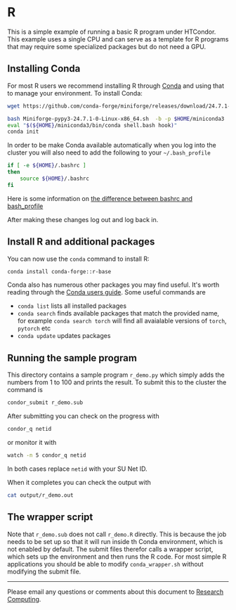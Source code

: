 # R

This is a simple example of running a basic R program under HTCondor.  This example uses a
single CPU and can serve as a template for R programs that may require some specialized 
packages but do not need a GPU. 


## Installing Conda

For most R users we recommend installing R through [Conda](https://github.com/conda-forge/miniforge) and
using that to manage your environment.  To install Conda:

```bash
wget https://github.com/conda-forge/miniforge/releases/download/24.7.1-0/Miniforge-pypy3-24.7.1-0-Linux-x86_64.sh

bash Miniforge-pypy3-24.7.1-0-Linux-x86_64.sh  -b -p $HOME/miniconda3
eval "$(${HOME}/miniconda3/bin/conda shell.bash hook)"
conda init
```

In order to be make Conda available automatically when you log into the cluster
you will also need to add the following to your `~/.bash_profile`

```bash
if [ -e ${HOME}/.bashrc ]
then
    source ${HOME}/.bashrc
fi
```

Here is some information on
[the difference between bashrc and bash_profile](https://linuxize.com/post/bashrc-vs-bash-profile/)


After making these changes log out and log back in.


## Install R and additional packages

You can now use the `conda` command to install R:

```bash
conda install conda-forge::r-base
```

Conda also has numerous other packages you may find useful.  It's worth reading through the
[Conda users guide](https://docs.conda.io/projects/conda/en/latest/user-guide/index.html).  Some useful commands are

  * `conda list` lists all installed packages
  * `conda search` finds available packages that match the provided name, for
    example `conda search torch` will find all avaialable versions of `torch`,
    `pytorch` etc
  * `conda update` updates packages


## Running the sample program

This directory contains a sample program `r_demo.py` which simply adds the
numbers from 1 to 100 and prints the result.  To submit this to the cluster the command is

```bash
condor_submit r_demo.sub
```

After submitting you can check on the progress with

```bash
condor_q netid
```

or monitor it with

```bash
watch -n 5 condor_q netid
```

In both cases replace `netid` with your SU Net ID.

When it completes you can check the output with

```bash
cat output/r_demo.out
```

## The wrapper script

Note that `r_demo.sub` does not call `r_demo.R` directly.  This is because the
job needs to be set up so that it will run inside th Conda environment, which
is not enabled by default.  The submit files therefor calls a wrapper script,
which sets up the environment and then runs the R code.  For most simple
R applications you should be able to modify `conda_wrapper.sh` without
modifying the submit file.



---
Please email any questions or comments about this document to [Research Computing](mailto:researchcomputing@syr.edu).
